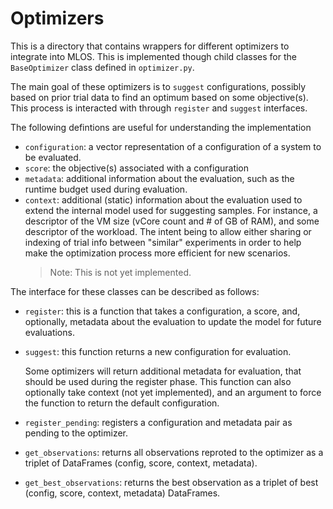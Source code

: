 # Optimizers

This is a directory that contains wrappers for different optimizers to integrate into MLOS.
This is implemented though child classes for the `BaseOptimizer` class defined in `optimizer.py`.

The main goal of these optimizers is to `suggest` configurations, possibly based on prior trial data to find an optimum based on some objective(s).
This process is interacted with through `register` and `suggest` interfaces.

The following defintions are useful for understanding the implementation
- `configuration`: a vector representation of a configuration of a system to be evaluated.
- `score`: the objective(s) associated with a configuration
- `metadata`: additional information about the evaluation, such as the runtime budget used during evaluation.
- `context`: additional (static) information about the evaluation used to extend the internal model used for suggesting samples.
   For instance, a descriptor of the VM size (vCore count and # of GB of RAM), and some descriptor of the workload.
   The intent being to allow either sharing or indexing of trial info between "similar" experiments in order to help make the optimization process more efficient for new scenarios.
   > Note: This is not yet implemented.

The interface for these classes can be described as follows:

- `register`: this is a function that takes a configuration, a score, and, optionally, metadata about the evaluation to update the model for future evaluations.
- `suggest`: this function returns a new configuration for evaluation.

   Some optimizers will return additional metadata for evaluation, that should be used during the register phase.
   This function can also optionally take context (not yet implemented), and an argument to force the function to return the default configuration.
- `register_pending`: registers a configuration and metadata pair as pending to the optimizer.
- `get_observations`: returns all observations reproted to the optimizer as a triplet of DataFrames (config, score, context, metadata).
- `get_best_observations`: returns the best observation as a triplet of best (config, score, context, metadata) DataFrames.